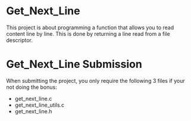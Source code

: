 # Get_Next_Line
This project is about programming a function that allows you to read content line by line. 
This is done by returning a line read from a file descriptor.

# Get_Next_Line Submission

When submitting the project, you only require the following 3 files if your not doing the bonus:

- get_next_line.c
- get_next_line_utils.c
- get_next_line.h
